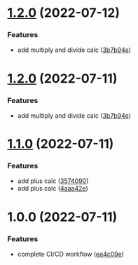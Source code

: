 # [1.2.0](https://github.com/FreyaDiao/test/compare/v1.1.0...v1.2.0) (2022-07-12)


### Features

* add multiply and divide calc ([3b7b94e](https://github.com/FreyaDiao/test/commit/3b7b94ed7d976eb39cdc63dd09070e86220af0f1))

# [1.2.0](https://github.com/FreyaDiao/test/compare/v1.1.0...v1.2.0) (2022-07-11)


### Features

* add multiply and divide calc ([3b7b94e](https://github.com/FreyaDiao/test/commit/3b7b94ed7d976eb39cdc63dd09070e86220af0f1))

# [1.1.0](https://github.com/FreyaDiao/test/compare/v1.0.0...v1.1.0) (2022-07-11)


### Features

* add plus calc ([3574090](https://github.com/FreyaDiao/test/commit/357409077f9d7632a0911f07e46fa70fea712a0a))
* add plus calc ([4aaa42e](https://github.com/FreyaDiao/test/commit/4aaa42e8a7e1765a122d3d3427dd08d78b99b970))

# 1.0.0 (2022-07-11)


### Features

* complete CI/CD workflow ([ea4c09e](https://github.com/FreyaDiao/test/commit/ea4c09ebd84790246b3a9fdb03b6526c7f734486))
